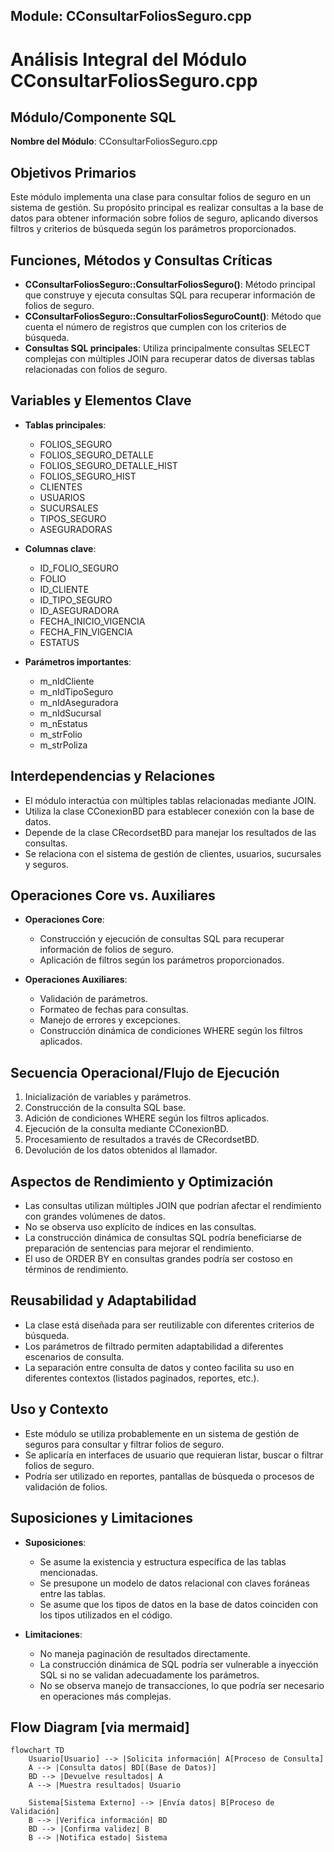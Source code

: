 ## Module: CConsultarFoliosSeguro.cpp
# Análisis Integral del Módulo CConsultarFoliosSeguro.cpp

## Módulo/Componente SQL
**Nombre del Módulo**: CConsultarFoliosSeguro.cpp

## Objetivos Primarios
Este módulo implementa una clase para consultar folios de seguro en un sistema de gestión. Su propósito principal es realizar consultas a la base de datos para obtener información sobre folios de seguro, aplicando diversos filtros y criterios de búsqueda según los parámetros proporcionados.

## Funciones, Métodos y Consultas Críticas
- **CConsultarFoliosSeguro::ConsultarFoliosSeguro()**: Método principal que construye y ejecuta consultas SQL para recuperar información de folios de seguro.
- **CConsultarFoliosSeguro::ConsultarFoliosSeguroCount()**: Método que cuenta el número de registros que cumplen con los criterios de búsqueda.
- **Consultas SQL principales**: Utiliza principalmente consultas SELECT complejas con múltiples JOIN para recuperar datos de diversas tablas relacionadas con folios de seguro.

## Variables y Elementos Clave
- **Tablas principales**: 
  - FOLIOS_SEGURO
  - FOLIOS_SEGURO_DETALLE
  - FOLIOS_SEGURO_DETALLE_HIST
  - FOLIOS_SEGURO_HIST
  - CLIENTES
  - USUARIOS
  - SUCURSALES
  - TIPOS_SEGURO
  - ASEGURADORAS

- **Columnas clave**:
  - ID_FOLIO_SEGURO
  - FOLIO
  - ID_CLIENTE
  - ID_TIPO_SEGURO
  - ID_ASEGURADORA
  - FECHA_INICIO_VIGENCIA
  - FECHA_FIN_VIGENCIA
  - ESTATUS

- **Parámetros importantes**:
  - m_nIdCliente
  - m_nIdTipoSeguro
  - m_nIdAseguradora
  - m_nIdSucursal
  - m_nEstatus
  - m_strFolio
  - m_strPoliza

## Interdependencias y Relaciones
- El módulo interactúa con múltiples tablas relacionadas mediante JOIN.
- Utiliza la clase CConexionBD para establecer conexión con la base de datos.
- Depende de la clase CRecordsetBD para manejar los resultados de las consultas.
- Se relaciona con el sistema de gestión de clientes, usuarios, sucursales y seguros.

## Operaciones Core vs. Auxiliares
- **Operaciones Core**:
  - Construcción y ejecución de consultas SQL para recuperar información de folios de seguro.
  - Aplicación de filtros según los parámetros proporcionados.
  
- **Operaciones Auxiliares**:
  - Validación de parámetros.
  - Formateo de fechas para consultas.
  - Manejo de errores y excepciones.
  - Construcción dinámica de condiciones WHERE según los filtros aplicados.

## Secuencia Operacional/Flujo de Ejecución
1. Inicialización de variables y parámetros.
2. Construcción de la consulta SQL base.
3. Adición de condiciones WHERE según los filtros aplicados.
4. Ejecución de la consulta mediante CConexionBD.
5. Procesamiento de resultados a través de CRecordsetBD.
6. Devolución de los datos obtenidos al llamador.

## Aspectos de Rendimiento y Optimización
- Las consultas utilizan múltiples JOIN que podrían afectar el rendimiento con grandes volúmenes de datos.
- No se observa uso explícito de índices en las consultas.
- La construcción dinámica de consultas SQL podría beneficiarse de preparación de sentencias para mejorar el rendimiento.
- El uso de ORDER BY en consultas grandes podría ser costoso en términos de rendimiento.

## Reusabilidad y Adaptabilidad
- La clase está diseñada para ser reutilizable con diferentes criterios de búsqueda.
- Los parámetros de filtrado permiten adaptabilidad a diferentes escenarios de consulta.
- La separación entre consulta de datos y conteo facilita su uso en diferentes contextos (listados paginados, reportes, etc.).

## Uso y Contexto
- Este módulo se utiliza probablemente en un sistema de gestión de seguros para consultar y filtrar folios de seguro.
- Se aplicaría en interfaces de usuario que requieran listar, buscar o filtrar folios de seguro.
- Podría ser utilizado en reportes, pantallas de búsqueda o procesos de validación de folios.

## Suposiciones y Limitaciones
- **Suposiciones**:
  - Se asume la existencia y estructura específica de las tablas mencionadas.
  - Se presupone un modelo de datos relacional con claves foráneas entre las tablas.
  - Se asume que los tipos de datos en la base de datos coinciden con los tipos utilizados en el código.

- **Limitaciones**:
  - No maneja paginación de resultados directamente.
  - La construcción dinámica de SQL podría ser vulnerable a inyección SQL si no se validan adecuadamente los parámetros.
  - No se observa manejo de transacciones, lo que podría ser necesario en operaciones más complejas.
## Flow Diagram [via mermaid]
```mermaid
flowchart TD
    Usuario[Usuario] --> |Solicita información| A[Proceso de Consulta]
    A --> |Consulta datos| BD[(Base de Datos)]
    BD --> |Devuelve resultados| A
    A --> |Muestra resultados| Usuario
    
    Sistema[Sistema Externo] --> |Envía datos| B[Proceso de Validación]
    B --> |Verifica información| BD
    BD --> |Confirma validez| B
    B --> |Notifica estado| Sistema
```
